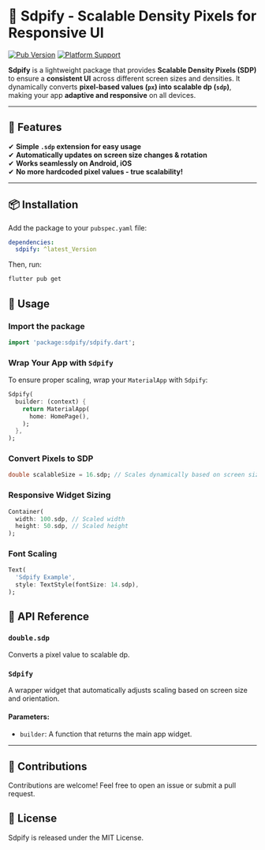 # 📏 Sdpify - Scalable Density Pixels for Responsive UI

[![Pub Version](https://img.shields.io/pub/v/sdpify)](https://pub.dev/packages/sdpify)
[![Platform Support](https://img.shields.io/badge/platform-flutter-blue)](https://flutter.dev)

**Sdpify** is a lightweight package that provides **Scalable Density Pixels (SDP)** to ensure a **consistent UI** across different screen sizes and densities. It dynamically converts **pixel-based values (`px`) into scalable dp (`sdp`)**, making your app **adaptive and responsive** on all devices.

---

## 🚀 Features
✔ **Simple `.sdp` extension for easy usage**  
✔ **Automatically updates on screen size changes & rotation**  
✔ **Works seamlessly on Android, iOS**  
✔ **No more hardcoded pixel values - true scalability!**

---

## 📦 Installation
Add the package to your `pubspec.yaml` file:
```yaml
dependencies:
  sdpify: ^latest_Version
```

Then, run:
```sh
flutter pub get
```

## 📌 Usage
### Import the package
```dart
import 'package:sdpify/sdpify.dart';
```

### Wrap Your App with `Sdpify`
To ensure proper scaling, wrap your `MaterialApp` with `Sdpify`:
```dart
Sdpify(
  builder: (context) {
    return MaterialApp(
      home: HomePage(),
    );
  },
);
```

### Convert Pixels to SDP
```dart
double scalableSize = 16.sdp; // Scales dynamically based on screen size
```

### Responsive Widget Sizing
```dart
Container(
  width: 100.sdp, // Scaled width
  height: 50.sdp, // Scaled height
);
```

### Font Scaling
```dart
Text(
  'Sdpify Example',
  style: TextStyle(fontSize: 14.sdp),
);
```

## 📖 API Reference
### `double.sdp`
Converts a pixel value to scalable dp.

### `Sdpify`
A wrapper widget that automatically adjusts scaling based on screen size and orientation.

#### Parameters:
- `builder`: A function that returns the main app widget.

---

## 🤝 Contributions
Contributions are welcome! Feel free to open an issue or submit a pull request.

## 📜 License
Sdpify is released under the MIT License.
